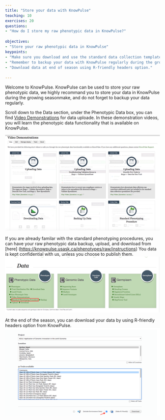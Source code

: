```yaml
---
title: "Store your data with KnowPulse"
teaching: 10
exercises: 20
questions:
- "How do I store my raw phenotypic data in KnowPulse?"

objectives:
- "Store your raw phenotypic data in KnowPulse"
keypoints:
- "Make sure you download and use the standard data collection template for your own data."
- "Remember to backup your data with KnowPulse regularly during the growing season."
- "Download data at end of season using R-friendly headers option."

---
```


Welcome to KnowPulse. 
KnowPulse can be used to store your raw phenotypic data, we highly recommand you to store your data in KnowPulse during the growing seasonmake, and do not forget to backup your data regularly. 

Scroll down to the Data section, under the Phenotypic Data box, you can find [Video Demonstrations](https://knowpulse.usask.ca/node/1772530) for data uploade.
In these demonstration videos, you will learn the phenotypic data functionality that is available on KnowPulse.  

![Screenshot of main code listing](../fig/Store-your-data-2.png)

If you are already familar with the standard phenotyping procedures, you can have your raw phenotypic data backup, upload, and download from [here] (https://knowpulse.usask.ca/phenotypes/raw/instructions)
You data is kept confidential with us, unless you choose to publish them.  
![Screenshot of main code listing](../fig/Store-your-data-3.png)

At the end of the season, you can download your data by using R-friendly headers option from KnowPulse.
![Screenshot of main code listing](../fig/Store-your-data-4.png)

